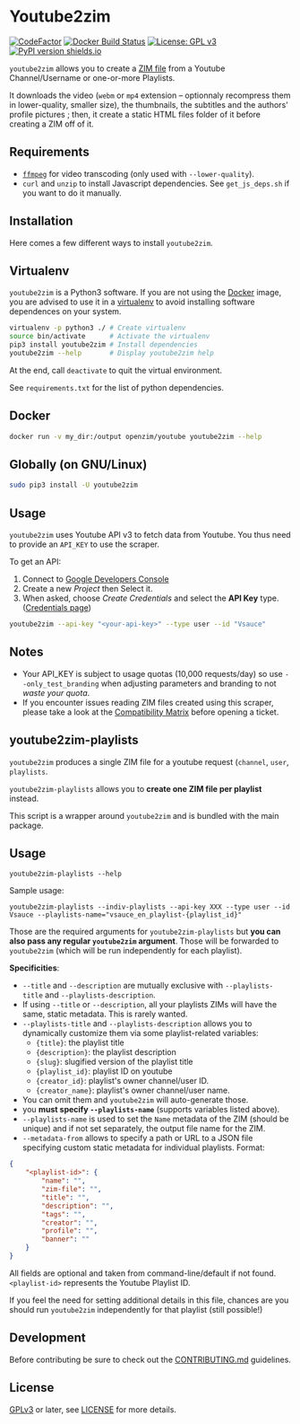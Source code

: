 Youtube2zim
=============

[![CodeFactor](https://www.codefactor.io/repository/github/openzim/youtube/badge)](https://www.codefactor.io/repository/github/openzim/youtube)
[![Docker Build Status](https://img.shields.io/docker/build/openzim/youtube)](https://hub.docker.com/r/openzim/youtube)
[![License: GPL v3](https://img.shields.io/badge/License-GPLv3-blue.svg)](https://www.gnu.org/licenses/gpl-3.0)
[![PyPI version shields.io](https://img.shields.io/pypi/v/youtube2zim.svg)](https://pypi.org/project/youtube2zim/)

`youtube2zim` allows you to create a [ZIM file](https://openzim.org)
from a Youtube Channel/Username or one-or-more Playlists.

It downloads the video (`webm` or `mp4` extension – optionnaly
recompress them in lower-quality, smaller size), the thumbnails, the
subtitles and the authors' profile pictures ; then, it create a static
HTML files folder of it before creating a ZIM off of it.

Requirements
------------

* [`ffmpeg`](https://ffmpeg.org/) for video transcoding (only used with `--lower-quality`).
* `curl` and `unzip` to install Javascript dependencies. See `get_js_deps.sh` if you want to do it manually.

Installation
------------

Here comes a few different ways to install `youtube2zim`.

## Virtualenv

`youtube2zim` is a Python3 software. If you are not using the
[Docker](https://docker.com) image, you are advised to use it in a
[virtualenv](https://virtualenv.pypa.io) to avoid installing software
dependences on your system.

```bash
virtualenv -p python3 ./ # Create virtualenv
source bin/activate      # Activate the virtualenv
pip3 install youtube2zim # Install dependencies
youtube2zim --help       # Display youtube2zim help
```

At the end, call `deactivate` to quit the virtual environment.

See `requirements.txt` for the list of python dependencies.

## Docker

```bash
docker run -v my_dir:/output openzim/youtube youtube2zim --help
```

## Globally (on GNU/Linux)

```bash
sudo pip3 install -U youtube2zim
```

Usage
-----

`youtube2zim` uses Youtube API v3 to fetch data from Youtube. You thus need to provide an `API_KEY` to use the scraper.

To get an API:

1. Connect to [Google Developers Console](https://console.developers.google.com/apis)
2. Create a new _Project_ then Select it.
3. When asked, choose _Create Credentials_ and select the **API Key** type. ([Credentials page](https://console.developers.google.com/apis/credentials))

```bash
youtube2zim --api-key "<your-api-key>" --type user --id "Vsauce"
```

## Notes

* Your API_KEY is subject to usage quotas (10,000 requests/day) so use `--only_test_branding` when adjusting parameters and branding to not *waste your quota*.
* If you encounter issues reading ZIM files created using this scraper, please take a look at the [Compatibility Matrix](https://github.com/openzim/youtube/wiki/Compatibility) before opening a ticket.

youtube2zim-playlists
---------------------

`youtube2zim` produces a single ZIM file for a youtube request (`channel`, `user`, `playlists`.

`youtube2zim-playlists` allows you to **create one ZIM file per playlist** instead.

This script is a wrapper around `youtube2zim` and is bundled with the main package.

## Usage

`youtube2zim-playlists --help`

Sample usage:

```
youtube2zim-playlists --indiv-playlists --api-key XXX --type user --id Vsauce --playlists-name="vsauce_en_playlist-{playlist_id}"
```

Those are the required arguments for `youtube2zim-playlists` but **you can also pass any regular `youtube2zim` argument**. Those will be forwarded to `youtube2zim` (which will be run independently for each playlist).

**Specificities**:

- `--title` and `--description` are mutually exclusive with `--playlists-title` and `--playlists-description`.
- If using `--title` or `--description`, all your playlists ZIMs will have the same, static metadata. This is rarely wanted.
- `--playlists-title` and `--playlists-description` allows you to dynamically customize them via some playlist-related variables:
  - `{title}`: the playlist title
  - `{description}`: the playlist description
  - `{slug}`: slugified version of the playlist title
  - `{playlist_id}`: playlist ID on youtube
  - `{creator_id}`: playlist's owner channel/user ID.
  - `{creator_name}`: playlist's owner channel/user name.
- You can omit them and `youtube2zim` will auto-generate those.
- you **must specify `--playlists-name`** (supports variables listed above).
- `--playlists-name` is used to set the `Name` metadata of the ZIM (should be unique) and if not set separately, the output file name for the ZIM.
- `--metadata-from` allows to specify a path or URL to a JSON file specifying custom static metadata for individual playlists. Format:

``` json
{
    "<playlist-id>": {
        "name": "",
        "zim-file": "",
        "title": "",
        "description": "",
        "tags": "",
        "creator": "",
        "profile": "",
        "banner": ""
    }
}
```

All fields are optional and taken from command-line/default if not found. `<playlist-id>` represents the Youtube Playlist ID.

If you feel the need for setting additional details in this file, chances are you should run `youtube2zim` independently for that playlist (still possible!)

Development
-----------

Before contributing be sure to check out the
[CONTRIBUTING.md](CONTRIBUTING.md) guidelines.

License
-------

[GPLv3](https://www.gnu.org/licenses/gpl-3.0) or later, see
[LICENSE](LICENSE) for more details.

